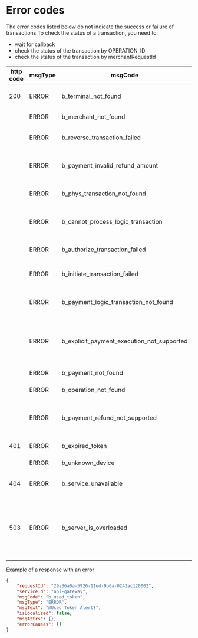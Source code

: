 # Error codes

The error codes listed below do not indicate the success or failure of transactions To check the status of a transaction, you need to:

* wait for callback
* check the status of the transaction by OPERATION\_ID
* check the status of the transaction by merchantRequestId

<table data-full-width="true"><thead><tr><th width="135.24999999999997"> http  code</th><th> msgType</th><th>msgCode</th><th>msgText</th></tr></thead><tbody><tr><td>200</td><td>ERROR</td><td>b_terminal_not_found</td><td>@Payment terminal not found</td></tr><tr><td><br></td><td>ERROR</td><td>b_merchant_not_found</td><td>@Merchant not found</td></tr><tr><td><br></td><td>ERROR</td><td>b_reverse_transaction_failed</td><td>@Failed to reverse transaction</td></tr><tr><td><br></td><td>ERROR</td><td>b_payment_invalid_refund_amount</td><td>@Payment invalid refund amount</td></tr><tr><td><br></td><td>ERROR</td><td>b_phys_transaction_not_found</td><td>@Phys transaction not found</td></tr><tr><td><br></td><td>ERROR</td><td>b_cannot_process_logic_transaction</td><td>@Cannot process logic transaction</td></tr><tr><td><br></td><td>ERROR</td><td>b_authorize_transaction_failed</td><td>@Failed to authorize transaction</td></tr><tr><td><br></td><td>ERROR</td><td>b_initiate_transaction_failed</td><td>@Failed to initiate transaction</td></tr><tr><td><br></td><td>ERROR</td><td>b_payment_logic_transaction_not_found</td><td>@Payment logic transaction not found</td></tr><tr><td><br></td><td>ERROR</td><td>b_explicit_payment_execution_not_supported</td><td>@Payment type doesn't support explicit execution</td></tr><tr><td><br></td><td>ERROR</td><td>b_payment_not_found</td><td>@Payment not found</td></tr><tr><td><br></td><td>ERROR</td><td>b_operation_not_found</td><td>@Operation not found</td></tr><tr><td><br></td><td>ERROR</td><td>b_payment_refund_not_supported</td><td>@Payment type doesn't support refund</td></tr><tr><td>401</td><td>ERROR</td><td>b_expired_token</td><td>@Token Expired</td></tr><tr><td><br></td><td>ERROR</td><td>b_unknown_device</td><td>@Unknown Device</td></tr><tr><td>404</td><td>ERROR</td><td>b_service_unavailable</td><td>@Service '{service}' unavailable </td></tr><tr><td>503</td><td>ERROR</td><td>b_server_is_overloaded</td><td><p>@Server is overloaded</p><p>(need to retry the request later)</p></td></tr></tbody></table>

Example of a response with an error

```json
{
    "requestId": "29a36a0a-5926-11ed-9b6a-0242ac120002",
    "serviceId": "api-gateway",
    "msgCode": "b_used_token",
    "msgType": "ERROR",
    "msgText": "@Used Token Alert!",
    "isLocalized": false,
    "msgAttrs": {},
    "errorCauses": []
}

```

